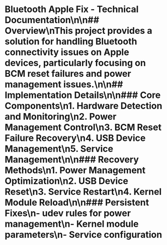 # Bluetooth Apple Fix - Technical Documentation\n\n## Overview\nThis project provides a solution for handling Bluetooth connectivity issues on Apple devices, particularly focusing on BCM reset failures and power management issues.\n\n## Implementation Details\n\n### Core Components\n1. Hardware Detection and Monitoring\n2. Power Management Control\n3. BCM Reset Failure Recovery\n4. USB Device Management\n5. Service Management\n\n### Recovery Methods\n1. Power Management Optimization\n2. USB Device Reset\n3. Service Restart\n4. Kernel Module Reload\n\n### Persistent Fixes\n- udev rules for power management\n- Kernel module parameters\n- Service configuration
